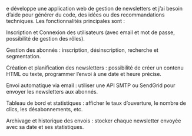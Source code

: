 e développe une application web de gestion de newsletters et j’ai besoin d’aide pour générer du code, des idées ou des recommandations techniques. Les fonctionnalités principales sont :

Inscription et Connexion des utilisateurs (avec email et mot de passe, possibilité de gestion des rôles).

Gestion des abonnés : inscription, désinscription, recherche et segmentation.

Création et planification des newsletters : possibilité de créer un contenu HTML ou texte, programmer l’envoi à une date et heure précise.

Envoi automatique via email : utiliser une API SMTP ou SendGrid pour envoyer les newsletters aux abonnés.

Tableau de bord et statistiques : afficher le taux d’ouverture, le nombre de clics, les désabonnements, etc.

Archivage et historique des envois : stocker chaque newsletter envoyée avec sa date et ses statistiques.